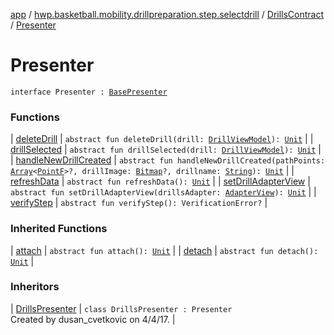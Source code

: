 [app](../../../index.md) / [hwp.basketball.mobility.drillpreparation.step.selectdrill](../../index.md) / [DrillsContract](../index.md) / [Presenter](.)

# Presenter

`interface Presenter : `[`BasePresenter`](../../../hwp.basketball.mobility/-base-presenter/index.md)

### Functions

| [deleteDrill](delete-drill.md) | `abstract fun deleteDrill(drill: `[`DrillViewModel`](../../../hwp.basketball.mobility.entitiy.drills/-drill-view-model/index.md)`): `[`Unit`](https://kotlinlang.org/api/latest/jvm/stdlib/kotlin/-unit/index.html) |
| [drillSelected](drill-selected.md) | `abstract fun drillSelected(drill: `[`DrillViewModel`](../../../hwp.basketball.mobility.entitiy.drills/-drill-view-model/index.md)`): `[`Unit`](https://kotlinlang.org/api/latest/jvm/stdlib/kotlin/-unit/index.html) |
| [handleNewDrillCreated](handle-new-drill-created.md) | `abstract fun handleNewDrillCreated(pathPoints: `[`Array`](https://kotlinlang.org/api/latest/jvm/stdlib/kotlin/-array/index.html)`<`[`PointF`](../../../hwp.basketball.mobility.util/-point-f/index.md)`>?, drillImage: `[`Bitmap`](https://developer.android.com/reference/android/graphics/Bitmap.html)`?, drillname: `[`String`](https://kotlinlang.org/api/latest/jvm/stdlib/kotlin/-string/index.html)`): `[`Unit`](https://kotlinlang.org/api/latest/jvm/stdlib/kotlin/-unit/index.html) |
| [refreshData](refresh-data.md) | `abstract fun refreshData(): `[`Unit`](https://kotlinlang.org/api/latest/jvm/stdlib/kotlin/-unit/index.html) |
| [setDrillAdapterView](set-drill-adapter-view.md) | `abstract fun setDrillAdapterView(drillsAdapter: `[`AdapterView`](../-adapter-view/index.md)`): `[`Unit`](https://kotlinlang.org/api/latest/jvm/stdlib/kotlin/-unit/index.html) |
| [verifyStep](verify-step.md) | `abstract fun verifyStep(): VerificationError?` |

### Inherited Functions

| [attach](../../../hwp.basketball.mobility/-base-presenter/attach.md) | `abstract fun attach(): `[`Unit`](https://kotlinlang.org/api/latest/jvm/stdlib/kotlin/-unit/index.html) |
| [detach](../../../hwp.basketball.mobility/-base-presenter/detach.md) | `abstract fun detach(): `[`Unit`](https://kotlinlang.org/api/latest/jvm/stdlib/kotlin/-unit/index.html) |

### Inheritors

| [DrillsPresenter](../../-drills-presenter/index.md) | `class DrillsPresenter : Presenter`<br>Created by dusan_cvetkovic on 4/4/17. |


